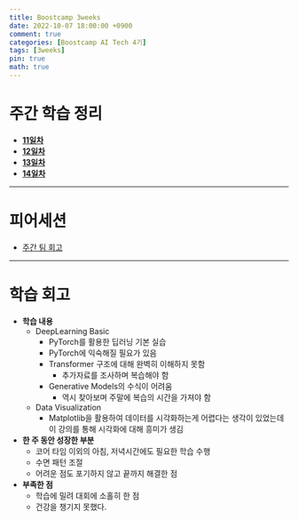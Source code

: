 ```yaml
---
title: Boostcamp 3weeks
date: 2022-10-07 18:00:00 +0900
comment: true
categories: [Boostcamp AI Tech 4기]
tags: [3weeks]
pin: true
math: true
---
```


# 주간 학습 정리
- **[11일차](https://jiyong-jeon.github.io/posts/Boostcamp-11days/)**
- **[12일차](https://jiyong-jeon.github.io/posts/Boostcamp-12days/)**
- **[13일차](https://jiyong-jeon.github.io/posts/Boostcamp-13days/)**
- **[14일차](https://jiyong-jeon.github.io/posts/Boostcamp-14days/)**

---

# 피어세션
- [주간 팀 회고](https://night-eustoma-5f3.notion.site/3-897ccb637804404c9640cde546c762b3)

---
# 학습 회고
- **학습 내용**
  - DeepLearning Basic
    - PyTorch를 활용한 딥러닝 기본 실습
    - PyTorch에 익숙해질 필요가 있음
    - Transformer 구조에 대해 완벽히 이해하지 못함
      - 추가자료를 조사하며 복습해야 함
    - Generative Models의 수식이 어려움
      - 역시 찾아보며 주말에 복습의 시간을 가져야 함
  - Data Visualization
    - Matplotlib을 활용하여 데이터를 시각화하는게 어렵다는 생각이 있었는데 이 강의를 통해 시각화에 대해 흥미가 생김
- **한 주 동안 성장한 부분**
  - 코어 타임 이외의 아침, 저녁시간에도 필요한 학습 수행
  - 수면 패턴 조절
  - 어려운 점도 포기하지 않고 끝까지 해결한 점
- **부족한 점**
  - 학습에 밀려 대회에 소홀히 한 점
  - 건강을 챙기지 못했다.